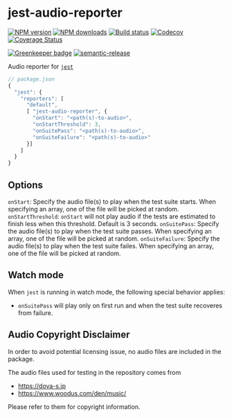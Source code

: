 # jest-audio-reporter

[![NPM version][npm-image]][npm-url]
[![NPM downloads][downloads-image]][downloads-url]
[![Build status][travis-image]][travis-url]
[![Codecov][codecov-image]][codecov-url]
[![Coverage Status][coveralls-image]][coveralls-url]

[![Greenkeeper badge][green-keeper-image]][green-keeper-url]
[![semantic-release][semantic-release-image]][semantic-release-url]

Audio reporter for [`jest`](https://jestjs.io/)

```js
// package.json
{
  "jest": {
    "reporters": [
      "default",
      [ "jest-audio-reporter", {
        "onStart": "<path(s)-to-audio>",
        "onStartThreshold": 3,
        "onSuitePass": "<path(s)-to-audio>",
        "onSuiteFailure": "<path(s)-to-audio>"
      }]
    ]
  }
}
```

## Options

`onStart`: Specify the audio file(s) to play when the test suite starts. When specifying an array, one of the file will be picked at random.
`onStartThreshold`: `onStart` will not play audio if the tests are estimated to finish less when this threshold. Default is 3 seconds.
`onSuitePass`: Specify the audio file(s) to play when the test suite passes. When specifying an array, one of the file will be picked at random.
`onSuiteFailure`: Specify the audio file(s) to play when the test suite failes. When specifying an array, one of the file will be picked at random.

## Watch mode

When `jest` is running in watch mode, the following special behavior applies:

- `onSuitePass` will play only on first run and when the test suite recoveres from failure.

## Audio Copyright Disclaimer

In order to avoid potential licensing issue, no audio files are included in the package.

The audio files used for testing in the repository comes from

- <https://dova-s.jp>
- <https://www.woodus.com/den/music/>

Please refer to them for copyright information.

[npm-image]: https://img.shields.io/npm/v/jest-audio-reporter.svg?style=flat
[npm-url]: https://npmjs.org/package/jest-audio-reporter
[downloads-image]: https://img.shields.io/npm/dm/jest-audio-reporter.svg?style=flat
[downloads-url]: https://npmjs.org/package/jest-audio-reporter
[travis-image]: https://img.shields.io/travis/unional/jest-audio-reporter/master.svg?style=flat
[travis-url]: https://travis-ci.org/unional/jest-audio-reporter?branch=master
[codecov-image]: https://codecov.io/gh/unional/jest-audio-reporter/branch/master/graph/badge.svg
[codecov-url]: https://codecov.io/gh/unional/jest-audio-reporter
[coveralls-image]: https://coveralls.io/repos/github/unional/jest-audio-reporter/badge.svg
[coveralls-url]: https://coveralls.io/github/unional/jest-audio-reporter
[green-keeper-image]:
https://badges.greenkeeper.io/unional/jest-audio-reporter.svg
[green-keeper-url]:https://greenkeeper.io/
[semantic-release-image]:https://img.shields.io/badge/%20%20%F0%9F%93%A6%F0%9F%9A%80-semantic--release-e10079.svg
[semantic-release-url]:https://github.com/semantic-release/semantic-release
